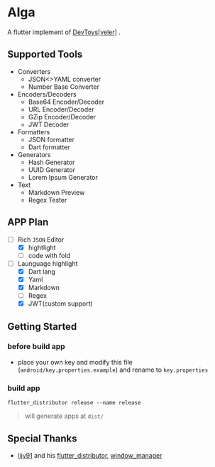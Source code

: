 # Alga

A flutter implement of [DevToys[veler]](https://github.com/veler/DevToys) .


## Supported Tools

  * Converters
    * JSON<>YAML converter
    * Number Base Converter
  * Encoders/Decoders
    * Base64 Encoder/Decoder
    * URL Encoder/Decoder
    * GZip Encoder/Decoder
    * JWT Decoder
  * Formatters
    * JSON formatter
    * Dart formatter
  * Generators
    * Hash Generator
    * UUID Generator
    * Lorem Ipsum Generator
  * Text
    * Markdown Preview
    * Regex Tester

## APP Plan

* [ ] Rich `JSON` Editor
  * [x] hightlight
  * [ ] code with fold
* [ ] Launguage highlight
  * [x] Dart lang
  * [x] Yaml
  * [x] Markdown
  * [ ] Regex
  * [x] JWT(custom support)

## Getting Started

### before build app

* place your own key and modify this file (`android/key.properties.example`) and rename to `key.properties`

### build app

```shell
flutter_distributor release --name release
```

> will generate apps at `dist/`

## Special Thanks

* [lijy91](https://github.com/lijy91) and his [flutter_distributor](https://github.com/leanflutter/flutter_distributor), [window_manager](https://github.com/leanflutter/window_manager)
